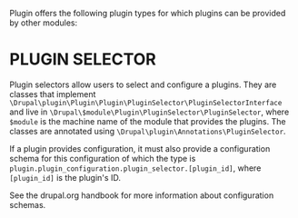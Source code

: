 Plugin offers the following plugin types for which plugins can be provided by 
other modules:

PLUGIN SELECTOR
===============
Plugin selectors allow users to select and configure a plugins. They are
classes that implement
`\Drupal\plugin\Plugin\Plugin\PluginSelector\PluginSelectorInterface` 
and live in
`\Drupal\$module\Plugin\PluginSelector\PluginSelector`, where `$module` is the 
machine name of the module that provides the plugins. The classes are annotated 
using `\Drupal\plugin\Annotations\PluginSelector`.

If a plugin provides configuration, it must also provide a configuration schema
for this configuration of which the type is
`plugin.plugin_configuration.plugin_selector.[plugin_id]`, where `[plugin_id]` 
is the plugin's ID.

See the drupal.org handbook for more information about configuration schemas.
